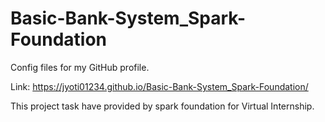 # Basic-Bank-System_Spark-Foundation
Config files for my GitHub profile.

Link: https://jyoti01234.github.io/Basic-Bank-System_Spark-Foundation/

This project task have provided by spark foundation for Virtual Internship.
